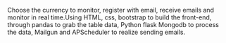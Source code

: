 Choose the currency to monitor, register with email, receive emails and monitor in real time.Using HTML, css, bootstrap to build the front-end, through pandas to grab the table data,
Python flask Mongodb to process the data, Mailgun and APScheduler to realize sending emails.
